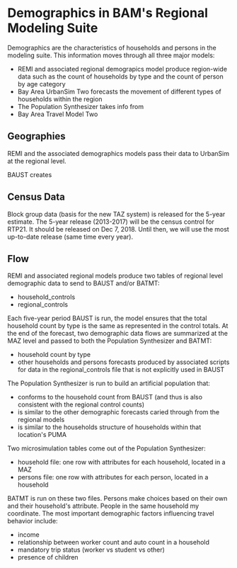 # Demographics in BAM's Regional Modeling Suite

Demographics are the characteristics of households and persons in the modeling suite. This information moves through all three major models:
* REMI and associated regional demograpics model produce region-wide data such as the count of households by type and the count of person by age category
* Bay Area UrbanSim Two forecasts the movement of different types of households within the region
* The Population Synthesizer takes info from 
* Bay Area Travel Model Two 



## Geographies
REMI and the associated demographics models pass their data to UrbanSim at the regional level.

BAUST creates 



## Census Data

Block group data (basis for the new TAZ system) is released for the 5-year estimate. The 5-year release (2013-2017) will be the census control for RTP21. It should be released on Dec 7, 2018. Until then, we will use the most up-to-date release (same time every year). 


## Flow
REMI and associated regional models produce two tables of regional level demographic data to send to BAUST and/or BATMT:
* household_controls
* regional_controls

Each five-year period BAUST is run, the model ensures that the total household count by type is the same as represented in the control totals. At the end of the forecast, two demographic data flows are summarized at the MAZ level and passed to both the Population Synthesizer and BATMT:
* household count by type
* other households and persons forecasts produced by associated scripts for data in the regional_controls file that is not explicitly used in BAUST

The Population Synthesizer is run to build an artificial population that:
* conforms to the household count from BAUST (and thus is also consistent with the regional control counts)
* is similar to the other demographic forecasts caried through from the regional models
* is similar to the households structure of households within that location's PUMA

Two microsimulation tables come out of the Population Synthesizer:
* household file: one row with attributes for each household, located in a MAZ
* persons file: one row with attributes for each person, located in a household

BATMT is run on these two files. Persons make choices based on their own and their household's attribute. People in the same household my coordinate. The most important demographic factors influencing travel behavior include:
* income
* relationship between worker count and auto count in a household
* mandatory trip status (worker vs student vs other)
* presence of children
